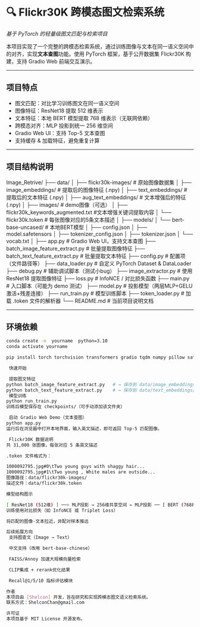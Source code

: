 # 🔍 Flickr30K 跨模态图文检索系统  
*基于 PyTorch 的轻量级图文匹配与检索项目*

本项目实现了一个完整的跨模态检索系统，通过训练图像与文本在同一语义空间中的对齐，实现**文本查图**功能。使用 PyTorch 框架，基于公开数据集 Flickr30K 构建，支持 Gradio Web 前端交互演示。

---

## 项目特点

- 图文匹配：对比学习训练图文在同一语义空间
- 图像特征：ResNet18 提取 512 维表示
- 文本特征：本地 BERT 模型提取 768 维表示（无联网依赖）
- 跨模态对齐：MLP 投影到统一 256 维空间
- Gradio Web UI：支持 Top-5 文本查图
- 支持缓存 & 加载特征，避免重复计算

---



## 项目结构说明

Image_Retrive/
├── data/
│ ├── flickr30k-images/ # 原始图像数据集
│ ├── image_embeddings/ # 提取后的图像特征 (.npy)
│ ├── text_embeddings/ # 提取后的文本特征 (.npy)
│ ├── aug_text_embeddings/ # 文本增强后的特征 (.npy)
│ ├── images/ # demo图像（可选）
│ ├── flickr30k_keywords_augmented.txt #文本增强关键词提取内容
│ └── flickr30k.token # 每张图像对应的5条文本描述
│
├── models/
│ └── bert-base-uncased/ # 本地BERT模型
│ ├── config.json
│ ├── model.safetensors
│ ├── tokenizer_config.json
│ ├── tokenizer.json
│ └── vocab.txt
│
├── app.py # Gradio Web UI，支持文本查图
├── batch_image_feature_extract.py # 批量提取图像特征
├── batch_text_feature_extract.py # 批量提取文本特征
├── config.py # 配置项（文件路径等）
├── data_loader.py # 自定义 PyTorch Dataset & DataLoader
├── debug.py # 辅助调试脚本（测试小bug）
├── image_extractor.py # 使用 ResNet18 提取图像特征
├── loss.py # InfoNCE / 对比损失函数
├── main.py # 入口脚本（可能为 demo 测试）
├── model.py # 投影模型（两层MLP+GELU激活+残差连接）
├── run_train.py # 模型训练脚本
├── token_loader.py # 加载 .token 文件的解析器
└── README.md # 当前项目说明文档



---

## 环境依赖

```bash
conda create -n  yourname  python=3.10
conda activate yourname

pip install torch torchvision transformers gradio tqdm numpy pillow safetensors

 快速开始

 提取图文特征
python batch_image_feature_extract.py   # → 保存到 data/image_embeddings/
python batch_text_feature_extract.py    # → 保存到 data/text_embeddings/
 模型训练
python run_train.py
训练后模型保存在 checkpoints/（可手动添加该文件夹）

 启动 Gradio Web Demo（文本查图）
python app.py
运行后在浏览器中打开本地界面，输入英文描述，即可返回 Top-5 匹配图像。

 Flickr30K 数据说明
共 31,000 张图像，每张对应 5 条英文描述

.token 文件格式为：

1000092795.jpg#0\tTwo young guys with shaggy hair...
1000092795.jpg#1\tTwo young , White males are outside...
图像路径：data/flickr30k-images/
描述文件：data/flickr30k.token

模型结构图示

[ ResNet18 (512维) ] ──> MLP投影 → 256维共享空间 ← MLP投影 ── [ BERT (768维) ]
训练使用对比损失（如 InfoNCE 或 Triplet Loss）

将匹配的图像-文本拉近，非配对样本推远

后续拓展方向
 支持图查文（Image → Text）

 中文支持（改用 bert-base-chinese）

 FAISS/Annoy 加速大规模向量检索

 CLIP集成 + rerank优化结果

 Recall@1/5/10 指标评估模块

作者
本项目由 [Shelcon] 开发，旨在研究和实现跨模态图文语义检索系统。
联系方式：ShelconChan@gmail.com

许可证
本项目基于 MIT License 开源发布。

